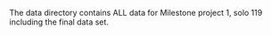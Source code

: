 The data directory contains ALL data for Milestone project 1, solo 119 including the final data set.